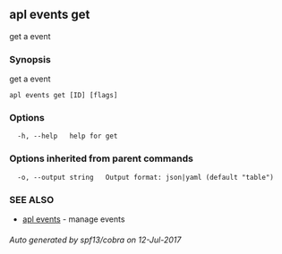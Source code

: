 ## apl events get

get a event

### Synopsis


get a event

```
apl events get [ID] [flags]
```

### Options

```
  -h, --help   help for get
```

### Options inherited from parent commands

```
  -o, --output string   Output format: json|yaml (default "table")
```

### SEE ALSO
* [apl events](apl_events.md)	 - manage events

###### Auto generated by spf13/cobra on 12-Jul-2017
